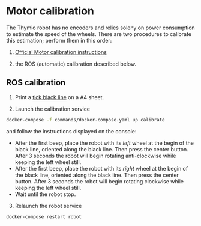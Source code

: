 # Motor calibration

The Thymio robot has no encoders and relies soleny on power consumption to estimate the speed of the wheels.
There are two procedures to calibrate this estimation; perform them in this order:

1) [Official Motor calibration instructions](https://www.thymio.org/en:thymiomotorcalibration)

2) the ROS (automatic) calibration described below.

## ROS calibration

1. Print a [tick black line](https://raw.githubusercontent.com/jeguzzi/mighty-thymio/master/calibration/cal.pdf) on a A4 sheet.

2. Launch the calibration service
```bash
docker-compose -f commands/docker-compose.yaml up calibrate
```
and follow the instructions displayed on the console:

- After the first beep, place the robot with its _left_ wheel at the begin of the black line, oriented along the black line. Then press the center button. After 3 seconds the robot will begin rotating anti-clockwise while keeping the left wheel still.
- After the first beep, place the robot with its _right_ wheel at the begin of the black line, oriented along the black line. Then press the center button. After 3 seconds the robot will begin rotating clockwise while keeping the left wheel still.
- Wait until the robot stop.

3. Relaunch the robot service
```bash
docker-compose restart robot
```
